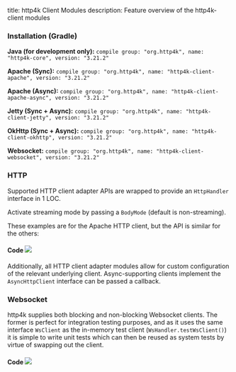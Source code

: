 title: http4k Client Modules
description: Feature overview of the http4k-client modules

### Installation (Gradle)
**Java (for development only):** ```compile group: "org.http4k", name: "http4k-core", version: "3.21.2"```

**Apache (Sync):** ```compile group: "org.http4k", name: "http4k-client-apache", version: "3.21.2"```

**Apache (Async):** ```compile group: "org.http4k", name: "http4k-client-apache-async", version: "3.21.2"```

**Jetty (Sync + Async):** ```compile group: "org.http4k", name: "http4k-client-jetty", version: "3.21.2"```

**OkHttp (Sync + Async):** ```compile group: "org.http4k", name: "http4k-client-okhttp", version: "3.21.2"```

**Websocket:** ```compile group: "org.http4k", name: "http4k-client-websocket", version: "3.21.2"```

### HTTP
Supported HTTP client adapter APIs are wrapped to provide an `HttpHandler` interface in 1 LOC.

Activate streaming mode by passing a `BodyMode` (default is non-streaming).

These examples are for the Apache HTTP client, but the API is similar for the others:

#### Code [<img class="octocat" src="/img/octocat-32.png"/>](https://github.com/http4k/http4k/blob/master/src/docs/guide/modules/clients/example_http.kt)
<script src="https://gist-it.appspot.com/https://github.com/http4k/http4k/blob/master/src/docs/guide/modules/clients/example_http.kt"></script>

Additionally, all HTTP client adapter modules allow for custom configuration of the relevant underlying client. Async-supporting clients implement the `AsyncHttpClient` interface can be passed a callback.

### Websocket
http4k supplies both blocking and non-blocking Websocket clients. The former is perfect for integration testing purposes, and as it uses the same interface `WsClient` as the in-memory test client (`WsHandler.testWsClient()`) it is simple to write unit tests which can then be reused as system tests by virtue of swapping out the client.

#### Code [<img class="octocat" src="/img/octocat-32.png"/>](https://github.com/http4k/http4k/blob/master/src/docs/guide/modules/clients/example_websocket.kt)
<script src="https://gist-it.appspot.com/https://github.com/http4k/http4k/blob/master/src/docs/guide/modules/clients/example_websocket.kt"></script>
